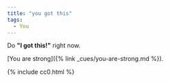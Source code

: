 ```yaml
---
title: "you got this"
tags:
  - You
---
```


Do **"I got this!"** right now.

[You are strong]({% link _cues/you-are-strong.md %}).

{% include cc0.html %}